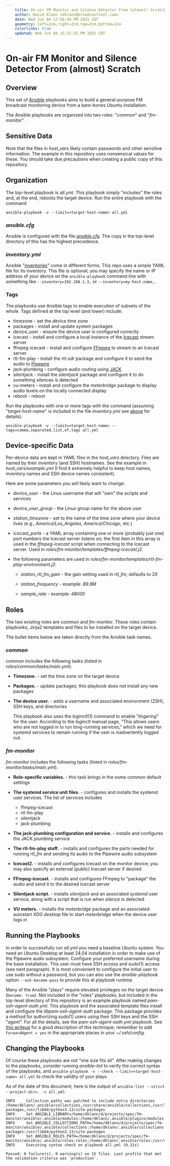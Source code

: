 ```yaml
---
    title: On-air FM Monitor and Silence Detector From (almost) Scratch
    author: David Klann <dklann@broadcasttool.com>
    date: Wed Jun 04 12:56:49 PM 2025 CDT
    geometry: left=2cm,right=2cm,top=2cm,bottom=2cm
	colorlinks: true
    updated: Wed Jun 04 15:32:35 PM 2025 CDT
---
```

<!-- Create formatted output with:
    pandoc --embed-resources --standalone -f markdown -t latex -o README.pdf README.md
-->

# On-air FM Monitor and Silence Detector From (almost) Scratch #

## Overview ##

This set of [Ansible](https://ansible.com/) playbooks aims to build a general-purpose FM broadcast monitoring device from a bare-bones Ubuntu installation.

The Ansible playbooks are organized into two roles: "_common_" and "_fm-monitor_".

## Sensitive Data ##

Note that the files in _host\_vars_ likely contain passwords and other sensitive information. The example in this repository uses nonsensical values for these. You should take due precautions when creating a public copy of this repository.

## Organization ##

The top-level playbook is _all.yml_. This playbook simply "includes" the roles and, at the end, reboots the target device. Run the entire playbook with the command

    ansible-playbook -v --limit=<target-host-name> all.yml

### _ansible.cfg_ ###

Ansible is configured with the file _[ansible.cfg](https://docs.ansible.com/ansible/latest/reference_appendices/config.html)_. The copy in the top-level directory of this has the highest precedence.

### _inventory.yml_ ###

Ansible "[inventories](https://docs.ansible.com/ansible/latest/inventory_guide/intro_inventory.html)" come in different forms. This repo uses a simple YAML file for its inventory. This file is optional; you may specify the name or IP address of your device on the `ansible-playbook` command line with something like `--inventory=192.168.1.3,` or `--inventory=my-host.name,`.

### Tags ###

The playbooks use Ansible tags to enable execution of subsets of the whole. Tags defined at the top level (and lower) include:

- timezone - set the device time zone
- packages - install and update system packages
- device_user - ensure the device user is configured correctly
- icecast - install and configure a local instance of the [Icecast](https://icecast.org/) stream server
- ffmpeg-icecast - install and configure [FFmpeg](https://ffmpeg.org/) to stream to an Icecast server
- rtl-fm-play - install the _rtl-sdr_ package and configure it to send the audio to [Pipewire](https://pipewire.org/)
- jack-plumbing - configure audio routing using [JACK](https://jackaudio.org/)
- silentjack - install the _silentjack_ package and configure it to do something silences is detected
- vu-meters - install and configure the _meterbridge_ package to display audio levels on the locally connected display
- reboot - reboot

Run the playbooks with one or more tags with the command (assuming "_target-host-name_" is included in the file _inventory.yml_ see [above](#inventory.yml) for details):

    ansible-playbook -v --limit=<target-host-name> --tags=comma,separated,list,of,tags all.yml

## Device-specific Data ##

Per-device data are kept in YAML files in the _host\_vars_ directory. Files are named by their inventory (and SSH) hostnames. See the example in _host\_vars/example.yml_ (I find it extremely helpful to keep host names, inventory names and SSH device names consistent).

Here are some parameters you will likely want to change:

- _device\_user_ - the Linux username that will "own" the scripts and services

- _device\_user\_group_ - the Linux group name for the above user

- _station\_timezone_ - set to the name of the time zone where your device lives (e.g., _America/Los\_Angeles_, _America/Chicago_, etc.)

- _icecast\_ports_ - a YAML array containing one or more (probably just one) port numbers the Icecast server listens on; the first item in this array is used in the _ffmpeg-icecast_ script when connecting to the Icecast server. Used in _roles/fm-monitor/templates/ffmpeg-icecast.j2_.

- the following parameters are used in _roles/fm-monitor/templates/rtl-fm-play-environment.j2_:

  - _station\_rtl\_fm\_gain_ - the gain setting used in _rtl\_fm_; defaults to 20

  - _station_frequency_ - example: _89.9M_

  - _sample_rate_ - example: _48000_

## Roles ##

The two existing roles are _common_ and _fm-monitor_. These roles contain playbooks, Jinja2 templates and files to be installed on the target device.

The bullet items below are taken directly from the Ansible task names.

### _common_ ###

_common_ includes the following tasks (listed in _roles/common/tasks/main.yml_):

- **Timezone.** - set the time zone on the target device

- **Packages.** - update packages; this playbook does not install any new packages

- **The device user.** - adds a username and associated environment (ZSH), SSH keys, and directories

  This playbook also uses the _loginctl_(1) command to enable "_lingering_" for the user. According to the _loginctl_ manual page, "This allows users who are not logged in to run long-running services," which we need for systemd services to remain running if the user is inadvertently logged out.

### _fm-monitor_ ###

_fm-monitor_ includes the following tasks (listed in _roles/fm-monitor/tasks/main.yml_):

- **Role-specific variables.** - this task brings in the some common default settings

- **The systemd service unit files.** - configures and installs the systemd user services. The list of services includes

  - ffmpeg-icecast
  - rtl-fm-play
  - silentjack
  - jack-plumbing

- **The jack-plumbing configuration and service.** - installs and configures the JACK plumbing service

- **The rtl-fm-play stuff.** - installs and configures the parts needed for running _rtl\_fm_ and sending its audio to the Pipewire audio subsystem

- **Icecast2.** - installs and configures Icecast on the monitor device; you may also specify an external (public) Icecast server if desired

- **FFmpeg-icecast.** - installs and configures FFmpeg to "package" the audio and send it to the desired Icecast server

- **Silentjack script.** - installs _silentjack_ and an associated _systemd_ user service, along with a script that is run when silence is detected

- **VU meters.** - installs the _meterbridge_ package and an associated autostart _XDG desktop_ file to start _meterbridge_ when the device user logs in

## Running the Playbooks ##

In order to successfully run _all.yml_ you need a baseline Ubuntu system. You need an Ubuntu Desktop at least 24.04 installation in order to make use of the Pipewire audio subsystem. Configure your preferred username during the base installation. This user must have SSH access and _sudo_(1) access (see next paragraph). It is most convenient to configure the initial user to use sudo without a password, but you can also use the _ansible-playbook_ option `--ask-become-pass` to provide this at playbook runtime.

Many of the Ansible "plays" require elevated privileges on the target device (`become: true`). Not included in the "roles" playbooks, but included in the top-level directory of this repository is an example playbook named _pam-ssh-agent-auth.yml_. This playbook and the associated template files install and configure the _libpam-ssh-agent-auth_ package. This package provides a method for authorizing _sudo_(1) users using their SSH keys and the SSH "_agent_". For all the details, see the _pam-ssh-agent-auth.yml_ playbook. See [this writeup](https://jpmens.net/2021/11/21/pam-ssh-agent-authentication-with-ansible/) for a good description of this technique; remember to add `ForwardAgent = yes` in the appropriate places in your _~/.ssh/config_.

## Changing the Playbooks ##

Of course these playbooks are not "one size fits all". After making changes to the playbooks, consider running _ansible-lint_ to verify the correct syntax of the playbooks, and `ansible-playbook -v --check --limit=<target-host-name> all.yml` to check the validity of your plays.

As of the date of this document, here is the output of `ansible-lint --strict --project-dir=. -v all.yml`:

	INFO     Collection paths was patched to include extra directories /home/dklann/.ansible/collections,/usr/share/ansible/collections,/usr/lib/python3.13/site-packages,/usr/lib64/python3.13/site-packages
	INFO     Set ANSIBLE_LIBRARY=/home/dklann/d/projects/spec/fm-monitor/ansible/.ansible/modules:/home/dklann/.ansible/plugins/modules:/usr/share/ansible/plugins/modules
	INFO     Set ANSIBLE_COLLECTIONS_PATH=/home/dklann/d/projects/spec/fm-monitor/ansible/.ansible/collections:/home/dklann/.ansible/collections:/usr/share/ansible/collections:/usr/lib/python3.13/site-packages:/usr/lib64/python3.13/site-packages
	INFO     Set ANSIBLE_ROLES_PATH=/home/dklann/d/projects/spec/fm-monitor/ansible/.ansible/roles:roles:/home/dklann/.ansible/roles:/usr/share/ansible/roles:/etc/ansible/roles
	INFO     Executing syntax check on playbook all.yml (0.31s)

	Passed: 0 failure(s), 0 warning(s) on 15 files. Last profile that met the validation criteria was 'production'.
